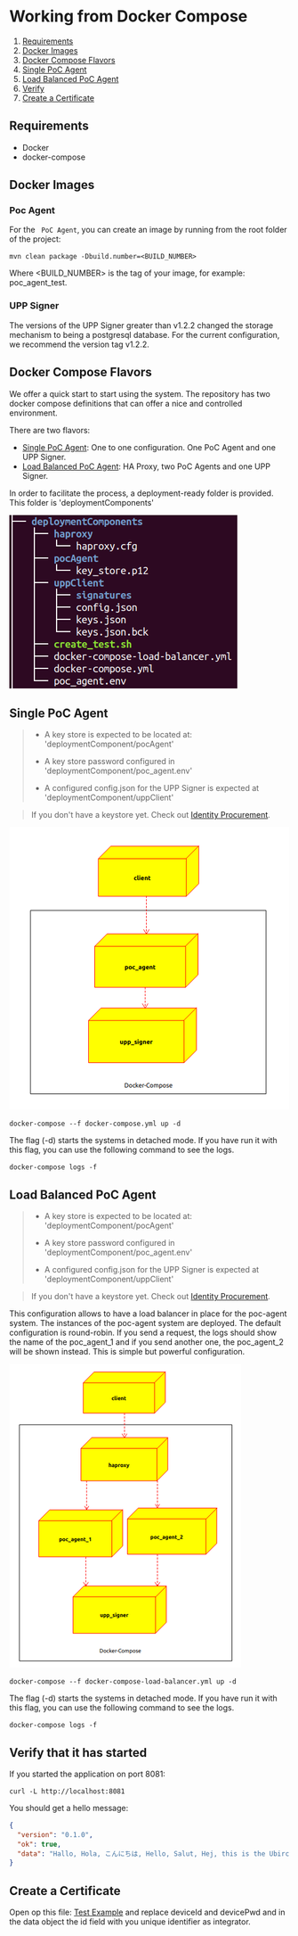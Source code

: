 # Working from Docker Compose

1. [Requirements](#requirements)
2. [Docker Images](#docker-images)  
3. [Docker Compose Flavors](#docker-compose-flavors)
4. [Single PoC Agent](#single-poc-agent)
5. [Load Balanced PoC Agent](#load-balanced-poc-agent)
6. [Verify](#verify-that-it-has-started)
7. [Create a Certificate](#create-a-certificate)

## Requirements

- Docker
- docker-compose

## Docker Images

### Poc Agent

For the ` PoC Agent`, you can create an image by running from the root folder of the project: 

```shell
mvn clean package -Dbuild.number=<BUILD_NUMBER>
```

Where <BUILD_NUMBER> is the tag of your image, for example: poc_agent_test.

### UPP Signer

The versions of the UPP Signer greater than v1.2.2 changed the storage mechanism to being a postgresql database. For the current configuration, we recommend the version tag v1.2.2.  

## Docker Compose Flavors

We offer a quick start to start using the system. The repository has two docker compose definitions that can offer a nice and controlled environment.

There are two flavors:

- [Single PoC Agent](#single-poc-agent): One  to one configuration. One PoC Agent and one UPP Signer.
- [Load Balanced PoC Agent](#load-balanced-poc-agent): HA Proxy, two PoC Agents and one UPP Signer.

In order to facilitate the process, a deployment-ready folder is provided. This folder is 'deploymentComponents'

![Docker Compose Structure](../assets/docker_compose_structure.png)

## Single PoC Agent

> - A key store is expected to be located at: 'deploymentComponent/pocAgent'
> - A key store password configured in 'deploymentComponent/poc_agent.env'
> 
> - A configured config.json for the UPP Signer is expected at 'deploymentComponent/uppClient'

> If you don't have a keystore yet. Check out [Identity Procurement](./identity_procurement.md).

![Docker Compose Simple](../assets/docker_compose_simple.png)

```shell
docker-compose --f docker-compose.yml up -d
```

The flag (-d) starts the systems in detached mode. If you have run it with this flag, you can use the following command to see the logs.

```shell
docker-compose logs -f
```

## Load Balanced PoC Agent

> - A key store is expected to be located at: 'deploymentComponent/pocAgent'
> 
> - A key store password configured in 'deploymentComponent/poc_agent.env'
>
> - A configured config.json for the UPP Signer is expected at 'deploymentComponent/uppClient'

> If you don't have a keystore yet. Check out [Identity Procurement](./identity_procurement.md).

This configuration allows to have a load balancer in place for the poc-agent system. The instances of the poc-agent system are deployed. The default configuration is round-robin. If you send a request, the logs should show the name of the poc_agent_1 and if you send another one, the poc_agent_2 will be shown instead. This is simple but powerful configuration.

![Docker Compose Load Balance](../assets/docker_compose_load_balance.png)

```shell
docker-compose --f docker-compose-load-balancer.yml up -d
```

The flag (-d) starts the systems in detached mode. If you have run it with this flag, you can use the following command to see the logs.

```shell
docker-compose logs -f
```

## Verify that it has started

If you started the application on port 8081:

```shell
curl -L http://localhost:8081
```

You should get a hello message:

```json
{
  "version": "0.1.0",
  "ok": true,
  "data": "Hallo, Hola, こんにちは, Hello, Salut, Hej, this is the Ubirch Point of Certification agent."
}
```

## Create a Certificate

Open op this file: [Test Example](../deploymentComponents/create_test.sh) and replace deviceId and devicePwd and in the data object the id field with you unique identifier as integrator.




